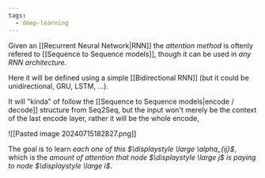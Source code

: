 ```yaml
---
tags:
  - deep-learning
---
```

Given an [[Recurrent Neural Network|RNN]] the *attention method* is oftenly refered to [[Sequence to Sequence models]], though it can be used in *any RNN architecture*.

Here it will be defined using a simple [[Bidirectional RNN]] (but it could be unidirectional, GRU, LSTM, ...).

It will "kinda" of follow the [[Sequence to Sequence models|encode / decode]] structure from Seq2Seq, but the input won't merely be the context of the last encode layer, rather it will be the whole encode, 

![[Pasted image 20240715182827.png]]

The goal is to learn *each one of this $\displaystyle \large \alpha_{ij}$*, which is the *amount of attention that node $\displaystyle \large j$ is paying to node $\displaystyle \large i$*.

